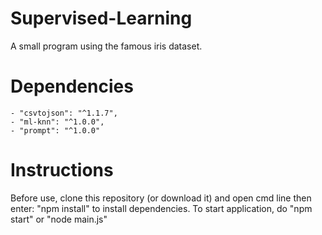 # Supervised-Learning
A small program using the famous iris dataset.

# Dependencies
    - "csvtojson": "^1.1.7",
    - "ml-knn": "^1.0.0",
    - "prompt": "^1.0.0" 

# Instructions
Before use, clone this repository (or download it) and open cmd line then enter: "npm install" to install dependencies. To start application, do "npm start" or "node main.js"